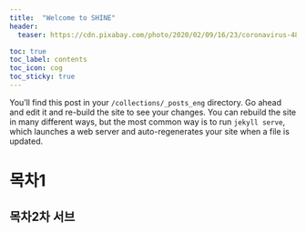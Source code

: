 ```yaml
---
title:  "Welcome to SHINE"
header:
  teaser: https://cdn.pixabay.com/photo/2020/02/09/16/23/coronavirus-4833754_960_720.jpg

toc: true
toc_label: contents
toc_icon: cog
toc_sticky: true
---
```

You’ll find this post in your `/collections/_posts_eng` directory. Go ahead and edit it and re-build the site to see your changes. You can rebuild the site in many different ways, but the most common way is to run `jekyll serve`, which launches a web server and auto-regenerates your site when a file is updated.
# 목차1
## 목차2차 서브